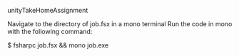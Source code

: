  unityTakeHomeAssignment

Navigate to the directory of job.fsx in a mono terminal
Run the code in mono with the following command:

$ fsharpc job.fsx && mono job.exe
